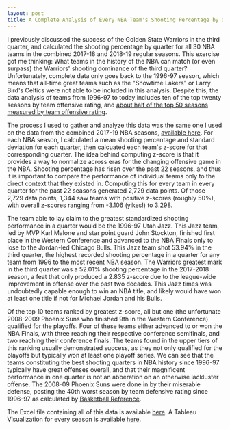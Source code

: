 ```yaml
---
layout: post
title: A Complete Analysis of Every NBA Team's Shooting Percentage by Quarter from 1996 to Present Day
---
```


I previously discussed the success of the Golden State Warriors in the third quarter, and calculated the shooting percentage by quarter for all 30 NBA teams in the combined 2017-18 and 2018-19 regular seasons. This exercise got me thinking: What teams in the history of the NBA can match (or even surpass) the Warriors' shooting dominance of the third quarter? Unfortunately, complete data only goes back to the 1996-97 season, which means that all-time great teams such as the "Showtime Lakers" or Larry Bird's Celtics were not able to be included in this analysis. Despite this, the data analysis of teams from 1996-97 to today includes ten of the top twenty seasons by team offensive rating, and [about half of the top 50 seasons measured by team offensive rating](https://www.basketball-reference.com/play-index/tiny.fcgi?id=fyWGS).

The process I used to gather and analyze this data was the same one I used on the data from the combined 2017-19 NBA seasons, [available here](https://github.com/joshnoonan/QuarterShooting). For each NBA season, I calculated a mean shooting percentage and standard deviation for each quarter, then calcuated each team's z-score for that corresponding quarter. The idea behind computing z-score is that it provides a way to normalize across eras for the changing offensive game in the NBA. Shooting percentage has risen over the past 22 seasons, and thus it is important to compare the performance of individual teams only to the direct context that they existed in. Computing this for every team in every quarter for the past 22 seasons generated 2,729 data points. Of those 2,729 data points, 1,344 saw teams with positive z-scores (roughly 50%), with overall z-scores ranging from -3.106 (yikes!) to 3.298.

The team able to lay claim to the greatest standardized shooting performance in a quarter would be the 1996-97 Utah Jazz. This Jazz team, led by MVP Karl Malone and star point guard John Stockton, finished first place in the Western Conference and advanced to the NBA Finals only to lose to the Jordan-led Chicago Bulls. This Jazz team shot 53.94% in the third quarter, the highest recorded shooting percentage in a quarter for any team from 1996 to the most recent NBA season. The Warriors greatest mark in the third quarter was a 52.01% shooting percentage in the 2017-2018 season, a feat that only produced a 2.835 z-score due to the league-wide improvement in offense over the past two decades. This Jazz times was undoubtedly capable enough to win an NBA title, and likely would have won at least one title if not for Michael Jordan and his Bulls.

Of the top 10 teams ranked by greatest z-score, all but one (the unfortunate 2008-2009 Phoenix Suns who finished 9th in the Western Conference) qualified for the playoffs. Four of these teams either advanced to or won the NBA Finals, with three reaching their respective conference semifinals, and two reaching their conference finals. The teams found in the upper tiers of this ranking usually demonstrated success, as they not only qualified for the playoffs but typically won at least one playoff series. We can see that the teams constituting the best shooting quarters in NBA history since 1996-97 typically have great offenses overall, and that their magnificent performance in one quarter is not an abberation on an otherwise lackluster offense. The 2008-09 Phoenix Suns were done in by their miserable defense, posting the 40th worst season by team defensive rating since 1996-97 as calculated by [Basketball Reference](https://www.basketball-reference.com/play-index/tsl_finder.cgi?request=1&match=single&type=team_totals&year_min=1997&lg_id=NBA&c1stat=def_rtg&c1comp=gt&order_by=def_rtg).

The Excel file containing all of this data is available [here](https://github.com/joshnoonan/complete-quarter-shooting/blob/master/data/completeshooting9619.xlsx). A Tableau Visualization for every season is available [here](https://public.tableau.com/profile/josh.noonan#!/vizhome/allbubbles/Sheet1?publish=yes).
